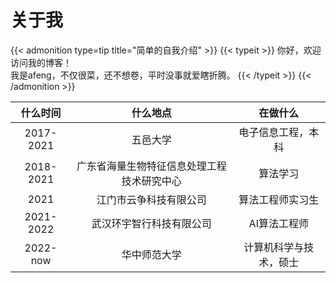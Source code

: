 # 关于我


{{< admonition type=tip title="简单的自我介绍" >}}
{{< typeit >}}
你好，欢迎访问我的博客！  
我是afeng，不仅很菜，还不想卷，平时没事就爱瞎折腾。
{{< /typeit >}}
{{< /admonition >}}

| 什么时间 | 什么地点 | 在做什么 |
| :----: | :----: | :----: |
| 2017-2021 | 五邑大学 | 电子信息工程，本科  |
| 2018-2021| 广东省海量生物特征信息处理工程技术研究中心|算法学习|
| 2021| 江门市云争科技有限公司|算法工程师实习生|
| 2021-2022| 武汉环宇智行科技有限公司|AI算法工程师 |
| 2022-now| 华中师范大学|计算机科学与技术，硕士 |



